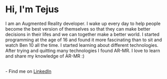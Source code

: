# Hi, I'm Tejus 

I am an Augmented Reality developer. I wake up every day to help people become the best version of themselves so that they can make better decisions in their lifes and we can together make a better world. I started programming at the age of 16 and found it more fascinating than to sit and watch Ben 10 all the time. I started learning about different technologies. After trying and quitting many technologies I found AR-MR. I love to learn and share my knowledge of AR-MR :)

<br/>
- Find me on <a href="https://www.linkedin.com/in/tejusw/">LinkedIn</a>
<br/>
